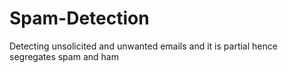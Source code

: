 # Spam-Detection
Detecting unsolicited and unwanted emails and it is partial hence segregates  spam and ham 
